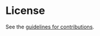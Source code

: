 # License

See the
[guidelines for contributions](https://github.com/core-wg/oscore-edhoc/blob/main/CONTRIBUTING.md).
